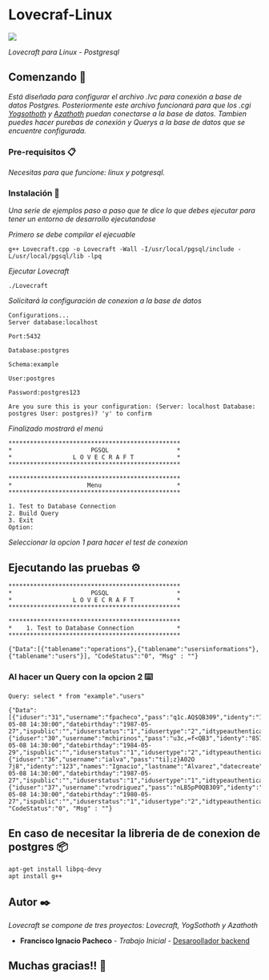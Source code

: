 # Lovecraf-Linux

<img src="https://raw.githubusercontent.com/CatrobioLovecraft-Linux/master/Lovecraft-images/Lovecraft-logo.png" />

_Lovecraft para Linux - Postgresql_

## Comenzando 🚀

_Está diseñada para configurar el archivo .lvc para conexión a base de datos Postgres.
Posteriormente este archivo funcionará para que los .cgi [Yogsothoth](https://github.com/Catrobio/YogSothoth) y [Azathoth](https://github.com/Catrobio/Azathoth) puedan conectarse a la base de datos.
Tambien puedes hacer purebas de conexión y Querys a la base de datos que se encuentre configurada._

### Pre-requisitos 📋

_Necesitas para que funcione: linux y potgresql._

### Instalación 🔧

_Una serie de ejemplos paso a paso que te dice lo que debes ejecutar para tener un entorno de desarrollo ejecutandose_

_Primero se debe compilar el ejecuable_
```
g++ Lovecraft.cpp -o Lovecraft -Wall -I/usr/local/pgsql/include -L/usr/local/pgsql/lib -lpq
```
_Ejecutar Lovecraft_
```
./Lovecraft
```
_Solicitará la configuración de conexion a la base de datos_
```
Configurations...
Server database:localhost

Port:5432

Database:postgres

Schema:example

User:postgres

Password:postgres123

Are you sure this is your configuration: (Server: localhost Database: postgres User: postgres)? 'y' to confirm
```

_Finalizado mostrará el menú_

```
************************************************
*                      PGSQL                   *
*                 L O V E C R A F T            *
************************************************

************************************************
*                     Menu                     *
************************************************

1. Test to Database Connection
2. Build Query
3. Exit
Option:
```

_Seleccionar la opcion 1 para hacer el test de conexion_

## Ejecutando las pruebas ⚙️

```
************************************************
*                      PGSQL                   *
*                 L O V E C R A F T            *
************************************************

************************************************
*    1. Test to Database Connection            *
************************************************

{"Data":[{"tablename":"operations"},{"tablename":"usersinformations"},{"tablename":"users"}], "CodeStatus":"0", "Msg" : ""}
```

### Al hacer un Query con la opcion 2 ⌨️

```
Query: select * from "example"."users"

{"Data":[{"iduser":"31","username":"fpacheco","pass":"q1c.AQ$QB309","identy":"123","names":"Francisco","lastname":"Pacheco","datecreate":"2017-05-08 14:30:00","datebirthday":"1987-05-27","ispublic":"","iduserstatus":"1","idusertype":"2","idtypeauthentication":"2"},{"iduser":"30","username":"mchirinos","pass":"u3c,=f<QB3","identy":"85765","names":"Milagros","lastname":"Chirinos","datecreate":"2019-05-08 14:30:00","datebirthday":"1984-05-29","ispublic":"","iduserstatus":"1","idusertype":"2","idtypeauthentication":"2"},{"iduser":"36","username":"ialva","pass":"ti];z}A02O 7j8","identy":"123","names":"Ignacio","lastname":"Alvarez","datecreate":"2017-05-08 14:30:00","datebirthday":"1987-05-27","ispublic":"","iduserstatus":"1","idusertype":"1","idtypeauthentication":"1"},{"iduser":"37","username":"vrodriguez","pass":"nLB5pP0QB309","identy":"212345","names":"Victor","lastname":"Rodriguez","datecreate":"2017-05-08 14:30:00","datebirthday":"1980-05-27","ispublic":"","iduserstatus":"1","idusertype":"2","idtypeauthentication":"2"}], "CodeStatus":"0", "Msg" : ""}
```

## En caso de necesitar la libreria de de conexion de postgres 📦

```
apt-get install libpq-devy
apt install g++
```

## Autor ✒️

_Lovecraft se compone de tres proyectos: Lovecraft, YogSothoth y Azathoth_

* **Francisco Ignacio Pacheco** - *Trabajo Inicial* - [Desaroollador backend](https://www.linkedin.com/in/francisco-ignacio-pacheco-72293431)

## Muchas gracias!! 🎁

